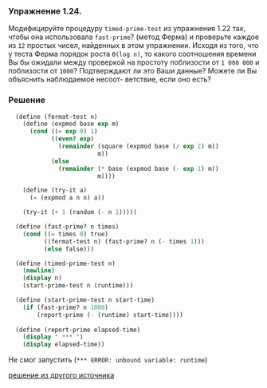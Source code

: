 ### Упражнение 1.24.

Модифицируйте процедуру `timed-prime-test` из упражнения 1.22 так, чтобы она использовала `fast-prime`? (метод Ферма) и проверьте каждое из `12` простых чисел, найденных в этом упражнении. Исходя из того, что у теста Ферма порядок роста `Θ(log n)`, то какого соотношения времени Вы бы ожидали между проверкой на простоту поблизости от `1 000 000` и поблизости от `1000`? Подтверждают ли это Ваши данные? Можете ли Вы объяснить наблюдаемое несоот- ветствие, если оно есть?

### Решение

```scheme
  (define (fermat-test n)
    (define (expmod base exp m)
      (cond ((= exp 0) 1)
            ((even? exp)
              (remainder (square (expmod base (/ exp 2) m))
                         m))
            (else
              (remainder (* base (expmod base (- exp 1) m))
                         m))))    

    (define (try-it a)
      (= (expmod a n n) a))

    (try-it (+ 1 (random (- n 1)))))  

  (define (fast-prime? n times)
    (cond ((= times 0) true)
          ((fermat-test n) (fast-prime? n (- times 1)))
          (else false)))     

  (define (timed-prime-test n)
    (newline)
    (display n)
    (start-prime-test n (runtime)))

  (define (start-prime-test n start-time)
    (if (fast-prime? n 1000)
        (report-prime (- (runtime) start-time))))
        
  (define (report-prime elapsed-time)
    (display " *** ")
    (display elapsed-time))   
```

Не смог запустить (`*** ERROR: unbound variable: runtime`) 

[решение из другого источника](http://sicp.sergeykhenkin.com/2007/10/10/sicp-exercise-solution-1-24/)